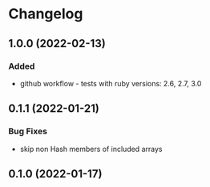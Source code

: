 # Changelog

## 1.0.0 (2022-02-13)

### Added

* github workflow - tests with ruby versions: 2.6, 2.7, 3.0

## 0.1.1 (2022-01-21)

### Bug Fixes

* skip non Hash members of included arrays

## 0.1.0 (2022-01-17)
